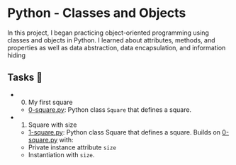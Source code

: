 # Python - Classes and Objects
In this project, I began practicing object-oriented programming using classes and objects in Python. I learned about attributes, methods, and properties as well as data abstraction, data encapsulation, and information hiding

## Tasks 📃
- 0. My first square
  - [0-square.py](https://github.com/richard-1257/alx-higher_level_programming/blob/master/0x06-python-classes/0-square.py):  Python class `Square` that defines a square.

- 1. Square with size
  - [1-square.py](https://github.com/richard-1257/alx-higher_level_programming/blob/master/0x06-python-classes/1-square.py): Python class Square that defines a square. Builds on [0-square.py](https://github.com/richard-1257/alx-higher_level_programming/blob/master/0x06-python-classes/0-square.py) with:
  - Private instance attribute `size`
  - Instantiation with `size`.























